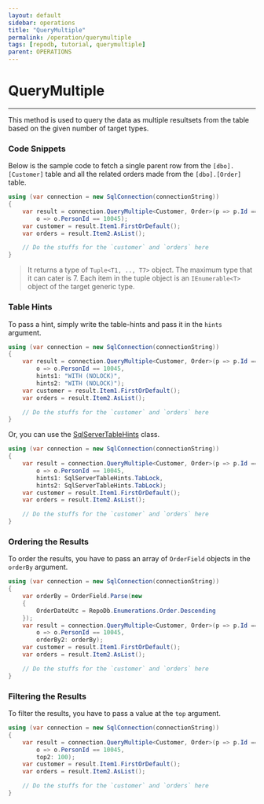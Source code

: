 ```yaml
---
layout: default
sidebar: operations
title: "QueryMultiple"
permalink: /operation/querymultiple
tags: [repodb, tutorial, querymultiple]
parent: OPERATIONS
---
```


# QueryMultiple

---

This method is used to query the data as multiple resultsets from the table based on the given number of target types.

### Code Snippets

Below is the sample code to fetch a single parent row from the `[dbo].[Customer]` table and all the related orders made from the `[dbo].[Order]` table.

```csharp
using (var connection = new SqlConnection(connectionString))
{
    var result = connection.QueryMultiple<Customer, Order>(p => p.Id == 10045,
        o => o.PersonId == 10045);
    var customer = result.Item1.FirstOrDefault();
    var orders = result.Item2.AsList();

    // Do the stuffs for the `customer` and `orders` here
}
```

> It returns a type of `Tuple<T1, .., T7>` object. The maximum type that it can cater is 7. Each item in the tuple object is an `IEnumerable<T>` object of the target generic type.

### Table Hints

To pass a hint, simply write the table-hints and pass it in the `hints` argument.

```csharp
using (var connection = new SqlConnection(connectionString))
{
    var result = connection.QueryMultiple<Customer, Order>(p => p.Id == 10045,
        o => o.PersonId == 10045,
        hints1: "WITH (NOLOCK)",
        hints2: "WITH (NOLOCK)");
    var customer = result.Item1.FirstOrDefault();
    var orders = result.Item2.AsList();

    // Do the stuffs for the `customer` and `orders` here
}
```

Or, you can use the [SqlServerTableHints](/class/sqlservertablehints) class.

```csharp
using (var connection = new SqlConnection(connectionString))
{
    var result = connection.QueryMultiple<Customer, Order>(p => p.Id == 10045,
        o => o.PersonId == 10045,
        hints1: SqlServerTableHints.TabLock,
        hints2: SqlServerTableHints.TabLock);
    var customer = result.Item1.FirstOrDefault();
    var orders = result.Item2.AsList();

    // Do the stuffs for the `customer` and `orders` here
}
```

### Ordering the Results

To order the results, you have to pass an array of `OrderField` objects in the `orderBy` argument.

```csharp
using (var connection = new SqlConnection(connectionString))
{
    var orderBy = OrderField.Parse(new
    {
        OrderDateUtc = RepoDb.Enumerations.Order.Descending
    });
    var result = connection.QueryMultiple<Customer, Order>(p => p.Id == 10045,
        o => o.PersonId == 10045,
        orderBy2: orderBy);
    var customer = result.Item1.FirstOrDefault();
    var orders = result.Item2.AsList();

    // Do the stuffs for the `customer` and `orders` here
}
```

### Filtering the Results

To filter the results, you have to pass a value at the `top` argument.

```csharp
using (var connection = new SqlConnection(connectionString))
{
    var result = connection.QueryMultiple<Customer, Order>(p => p.Id == 10045,
        o => o.PersonId == 10045,
        top2: 100);
    var customer = result.Item1.FirstOrDefault();
    var orders = result.Item2.AsList();

    // Do the stuffs for the `customer` and `orders` here
}
```
